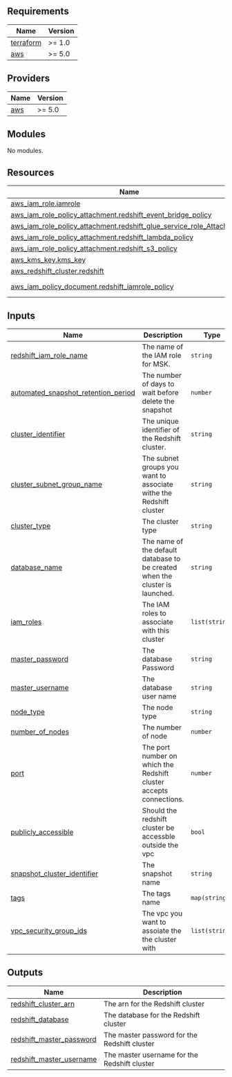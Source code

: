 ## Requirements

| Name | Version |
|------|---------|
| <a name="requirement_terraform"></a> [terraform](#requirement\_terraform) | >= 1.0 |
| <a name="requirement_aws"></a> [aws](#requirement\_aws) | >= 5.0 |

## Providers

| Name | Version |
|------|---------|
| <a name="provider_aws"></a> [aws](#provider\_aws) | >= 5.0 |

## Modules

No modules.

## Resources

| Name | Type |
|------|------|
| [aws_iam_role.iamrole](https://registry.terraform.io/providers/hashicorp/aws/latest/docs/resources/iam_role) | resource |
| [aws_iam_role_policy_attachment.redshift_event_bridge_policy](https://registry.terraform.io/providers/hashicorp/aws/latest/docs/resources/iam_role_policy_attachment) | resource |
| [aws_iam_role_policy_attachment.redshift_glue_service_role_Attachement](https://registry.terraform.io/providers/hashicorp/aws/latest/docs/resources/iam_role_policy_attachment) | resource |
| [aws_iam_role_policy_attachment.redshift_lambda_policy](https://registry.terraform.io/providers/hashicorp/aws/latest/docs/resources/iam_role_policy_attachment) | resource |
| [aws_iam_role_policy_attachment.redshift_s3_policy](https://registry.terraform.io/providers/hashicorp/aws/latest/docs/resources/iam_role_policy_attachment) | resource |
| [aws_kms_key.kms_key](https://registry.terraform.io/providers/hashicorp/aws/latest/docs/resources/kms_key) | resource |
| [aws_redshift_cluster.redshift](https://registry.terraform.io/providers/hashicorp/aws/latest/docs/resources/redshift_cluster) | resource |
| [aws_iam_policy_document.redshift_iamrole_policy](https://registry.terraform.io/providers/hashicorp/aws/latest/docs/data-sources/iam_policy_document) | data source |

## Inputs

| Name | Description | Type | Default | Required |
|------|-------------|------|---------|:--------:|
| <a name="input_redshift_iam_role_name"></a> [redshift\_iam\_role\_name](#input\_redshift\_iam\_role\_name) | The name of the IAM role for MSK. | `string` | n/a | yes |
| <a name="input_automated_snapshot_retention_period"></a> [automated\_snapshot\_retention\_period](#input\_automated\_snapshot\_retention\_period) | The number of days to wait before delete the snapshot | `number` | `1` | no |
| <a name="input_cluster_identifier"></a> [cluster\_identifier](#input\_cluster\_identifier) | The unique identifier of the Redshift cluster. | `string` | `null` | no |
| <a name="input_cluster_subnet_group_name"></a> [cluster\_subnet\_group\_name](#input\_cluster\_subnet\_group\_name) | The subnet groups you want to associate withe the Redshift cluster | `string` | `null` | no |
| <a name="input_cluster_type"></a> [cluster\_type](#input\_cluster\_type) | The cluster type | `string` | `"single-node"` | no |
| <a name="input_database_name"></a> [database\_name](#input\_database\_name) | The name of the default database to be created when the cluster is launched. | `string` | `null` | no |
| <a name="input_iam_roles"></a> [iam\_roles](#input\_iam\_roles) | The IAM roles to associate with this cluster | `list(string)` | `[]` | no |
| <a name="input_master_password"></a> [master\_password](#input\_master\_password) | The database Password | `string` | `null` | no |
| <a name="input_master_username"></a> [master\_username](#input\_master\_username) | The database user name | `string` | `"admin"` | no |
| <a name="input_node_type"></a> [node\_type](#input\_node\_type) | The node type | `string` | `"dc2.large"` | no |
| <a name="input_number_of_nodes"></a> [number\_of\_nodes](#input\_number\_of\_nodes) | The number of node | `number` | `1` | no |
| <a name="input_port"></a> [port](#input\_port) | The port number on which the Redshift cluster accepts connections. | `number` | `5439` | no |
| <a name="input_publicly_accessible"></a> [publicly\_accessible](#input\_publicly\_accessible) | Should the redshift  cluster be accessble outside the vpc | `bool` | `false` | no |
| <a name="input_snapshot_cluster_identifier"></a> [snapshot\_cluster\_identifier](#input\_snapshot\_cluster\_identifier) | The snapshot name | `string` | `null` | no |
| <a name="input_tags"></a> [tags](#input\_tags) | The tags name | `map(string)` | `null` | no |
| <a name="input_vpc_security_group_ids"></a> [vpc\_security\_group\_ids](#input\_vpc\_security\_group\_ids) | The vpc you want to assoiate the the cluster with | `list(string)` | `[]` | no |

## Outputs

| Name | Description |
|------|-------------|
| <a name="output_redshift_cluster_arn"></a> [redshift\_cluster\_arn](#output\_redshift\_cluster\_arn) | The arn for the Redshift cluster |
| <a name="output_redshift_database"></a> [redshift\_database](#output\_redshift\_database) | The database for the Redshift cluster |
| <a name="output_redshift_master_password"></a> [redshift\_master\_password](#output\_redshift\_master\_password) | The master password for the Redshift cluster |
| <a name="output_redshift_master_username"></a> [redshift\_master\_username](#output\_redshift\_master\_username) | The master username for the Redshift cluster |
